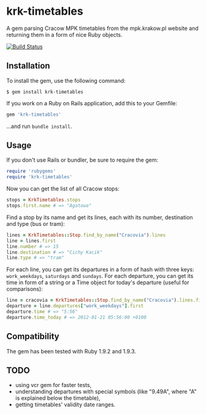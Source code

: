 # krk-timetables

A gem parsing Cracow MPK timetables from the mpk.krakow.pl website and returning them in a form of nice Ruby objects.

[![Build Status](https://secure.travis-ci.org/yundt/krk-timetables.png)](http://travis-ci.org/yundt/krk-timetables)

## Installation

To install the gem, use the following command:  

```
$ gem install krk-timetables
```

If you work on a Ruby on Rails application, add this to your Gemfile:  

```ruby
gem 'krk-timetables'
```  

...and run `bundle install`.

## Usage

If you don't use Rails or bundler, be sure to require the gem:  

```ruby
require 'rubygems'  
require 'krk-timetables'
```  

Now you can get the list of all Cracow stops:  

```ruby
stops = KrkTimetables.stops  
stops.first.name # => "Agatowa"
```

Find a stop by its name and get its lines, each with its number, destination and type (bus or tram):  

```ruby
lines = KrkTimetables::Stop.find_by_name("Cracovia").lines  
line = lines.first  
line.number # => 15  
line.destination # => "Cichy Kacik"  
line.type # => "tram"  
```

For each line, you can get its departures in a form of hash with three keys: `work_weekdays`, `saturdays` and `sundays`. For each departure, you can get its time in form of a string or a Time object for today's departure (useful for comparisons):  

```ruby
line = cracovia = KrkTimetables::Stop.find_by_name("Cracovia").lines.first  
departure = line.departures["work_weekdays"].first  
departure.time # => "5:56"  
departure.time_today # => 2012-01-21 05:56:00 +0100
```

## Compatibility

The gem has been tested with Ruby 1.9.2 and 1.9.3.

## TODO

* using vcr gem for faster tests,
* understanding departures with special symbols (like "9.49A", where "A" is explained below the timetable),
* getting timetables' validity date ranges.
